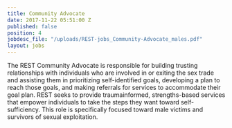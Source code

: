```yaml
---
title: Community Advocate
date: 2017-11-22 05:51:00 Z
published: false
position: 4
jobdesc_file: "/uploads/REST-jobs_Community-Advocate_males.pdf"
layout: jobs
---
```


The REST Community Advocate is responsible for building trusting relationships with individuals who are involved in or exiting the sex trade and assisting them in prioritizing self-identified goals, developing a plan to reach those goals, and making referrals for services to accommodate their goal plan. REST seeks to provide traumainformed, strengths-based services that empower individuals to take the steps they want toward self-sufficiency. This role is specifically focused toward male victims and survivors of sexual exploitation.